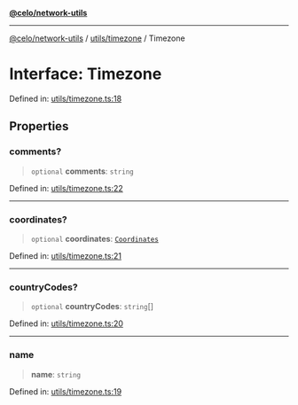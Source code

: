 [**@celo/network-utils**](../../../README.md)

***

[@celo/network-utils](../../../README.md) / [utils/timezone](../README.md) / Timezone

# Interface: Timezone

Defined in: [utils/timezone.ts:18](https://github.com/celo-org/developer-tooling/blob/master/packages/sdk/network-utils/src/utils/timezone.ts#L18)

## Properties

### comments?

> `optional` **comments**: `string`

Defined in: [utils/timezone.ts:22](https://github.com/celo-org/developer-tooling/blob/master/packages/sdk/network-utils/src/utils/timezone.ts#L22)

***

### coordinates?

> `optional` **coordinates**: [`Coordinates`](Coordinates.md)

Defined in: [utils/timezone.ts:21](https://github.com/celo-org/developer-tooling/blob/master/packages/sdk/network-utils/src/utils/timezone.ts#L21)

***

### countryCodes?

> `optional` **countryCodes**: `string`[]

Defined in: [utils/timezone.ts:20](https://github.com/celo-org/developer-tooling/blob/master/packages/sdk/network-utils/src/utils/timezone.ts#L20)

***

### name

> **name**: `string`

Defined in: [utils/timezone.ts:19](https://github.com/celo-org/developer-tooling/blob/master/packages/sdk/network-utils/src/utils/timezone.ts#L19)
